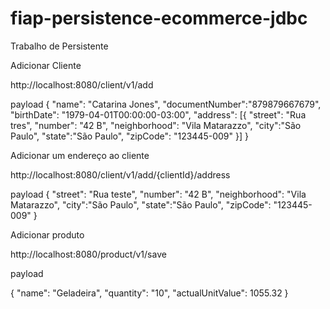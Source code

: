 # fiap-persistence-ecommerce-jdbc
Trabalho de Persistente

Adicionar Cliente 

http://localhost:8080/client/v1/add

payload
{
	"name": "Catarina Jones",
	"documentNumber":"879879667679",
	"birthDate": "1979-04-01T00:00:00-03:00",
	"address": [{
		"street": "Rua tres",
		"number": "42 B",
		"neighborhood": "Vila Matarazzo",
		"city":"São Paulo",
		"state":"São Paulo",
		"zipCode": "123445-009"
	}]
}

Adicionar um endereço ao cliente

http://localhost:8080/client/v1/add/{clientId}/address

payload
{
	"street": "Rua teste",
	"number": "42 B",
	"neighborhood": "Vila Matarazzo",
	"city":"São Paulo",
	"state":"São Paulo",
	"zipCode": "123445-009"
}

Adicionar produto

http://localhost:8080/product/v1/save

payload

{
	"name": "Geladeira",
	"quantity": "10",
	"actualUnitValue": 1055.32
}
